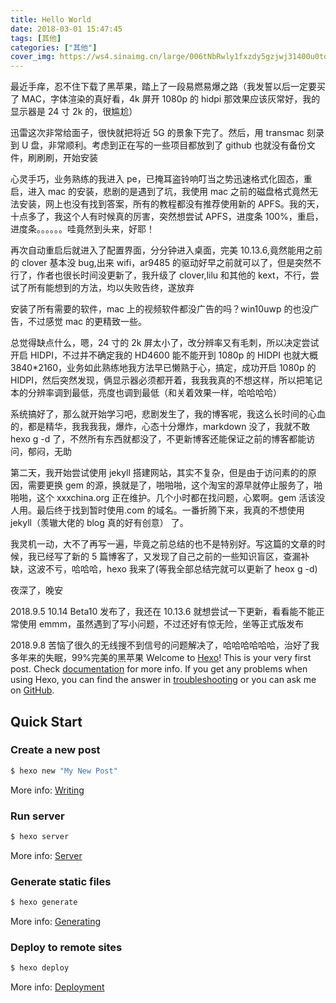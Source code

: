 ```yaml
---
title: Hello World
date: 2018-03-01 15:47:45
tags: [其他]
categories: ["其他"]
cover_img: https://ws4.sinaimg.cn/large/006tNbRwly1fxzdy5gzjwj31400u0tog.jpg
---
```


最近手痒，忍不住下载了黑苹果，踏上了一段易燃易爆之路（我发誓以后一定要买了 MAC，字体渲染的真好看，4k 屏开 1080p 的 hidpi 那效果应该灰常好，我的显示器是 24 寸 2k 的，很尴尬）

迅雷这次非常给面子，很快就把将近 5G 的景象下完了。然后，用 transmac 刻录到 U 盘，非常顺利。考虑到正在写的一些项目都放到了 github 也就没有备份文件，刷刷刷，开始安装

心灵手巧，业务熟练的我进入 pe，已掩耳盗铃响叮当之势迅速格式化固态，重启，进入 mac 的安装，悲剧的是遇到了坑，我使用 mac 之前的磁盘格式竟然无法安装，网上也没有找到答案，所有的教程都没有推荐使用新的 APFS。我的天，十点多了，我这个人有时候真的厉害，突然想尝试 APFS，进度条 100%，重启，进度条。。。。。。哇竟然到头来，好耶！

<!-- more -->

再次自动重启后就进入了配置界面，分分钟进入桌面，完美 10.13.6,竟然能用之前的 clover 基本没 bug,出来 wifi，ar9485 的驱动好早之前就可以了，但是突然不行了，作者也很长时间没更新了，我升级了 clover,lilu 和其他的 kext，不行，尝试了所有能想到的方法，均以失败告终，遂放弃

安装了所有需要的软件，mac 上的视频软件都没广告的吗？win10uwp 的也没广告，不过感觉 mac 的更精致一些。

总觉得缺点什么，嗯，24 寸的 2k 屏太小了，改分辨率又有毛刺，所以决定尝试开启 HIDPI，不过并不确定我的 HD4600 能不能开到 1080p 的 HIDPI 也就大概 3840\*2160，业务如此熟练地我方法早已懒熟于心，搞定，成功开启 1080p 的 HIDPI，然后突然发现，俩显示器必须都开着，我我我真的不想这样，所以把笔记本的分辨率调到最低，亮度也调到最低（和关着效果一样，哈哈哈哈）

系统搞好了，那么就开始学习吧，悲剧发生了，我的博客呢，我这么长时间的心血的，都是精华，我我我我，爆炸，心态十分爆炸，markdown 没了，我就不敢 hexo g -d 了，不然所有东西就都没了，不更新博客还能保证之前的博客都能访问，郁闷，无助

第二天，我开始尝试使用 jekyll 搭建网站，其实不复杂，但是由于访问素的的原因，需要更换 gem 的源，换就是了，啪啪啪，这个淘宝的源早就停止服务了，啪啪啪，这个 xxxchina.org 正在维护。几个小时都在找问题，心累啊。gem 活该没人用。最后终于找到暂时使用.com 的域名。一番折腾下来，我真的不想使用 jekyll（羡辙大佬的 blog 真的好有创意） 了。

我灵机一动，大不了再写一遍，毕竟之前总结的也不是特别好。写这篇的文章的时候，我已经写了新的 5 篇博客了，又发现了自己之前的一些知识盲区，查漏补缺，这波不亏，哈哈哈，hexo 我来了(等我全部总结完就可以更新了 heox g -d)

夜深了，晚安

2018.9.5 10.14 Beta10 发布了，我还在 10.13.6 就想尝试一下更新，看看能不能正常使用
emmm，虽然遇到了写小问题，不过还好有惊无险，坐等正式版发布

2018.9.8 苦恼了很久的无线搜不到信号的问题解决了，哈哈哈哈哈哈，治好了我多年来的失眠，99%完美的黑苹果
Welcome to [Hexo](https://hexo.io/)! This is your very first post. Check [documentation](https://hexo.io/docs/) for more info. If you get any problems when using Hexo, you can find the answer in [troubleshooting](https://hexo.io/docs/troubleshooting.html) or you can ask me on [GitHub](https://github.com/hexojs/hexo/issues).

## Quick Start

### Create a new post

```bash
$ hexo new "My New Post"
```

More info: [Writing](https://hexo.io/docs/writing.html)

### Run server

```bash
$ hexo server
```

More info: [Server](https://hexo.io/docs/server.html)

### Generate static files

```bash
$ hexo generate
```

More info: [Generating](https://hexo.io/docs/generating.html)

### Deploy to remote sites

```bash
$ hexo deploy
```

More info: [Deployment](https://hexo.io/docs/deployment.html)
